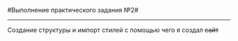 #Выполнение практического задания №2#

----------------------------------------
Создание структуры и импорт стилей с помощью чего я создал ~~сайт~~
